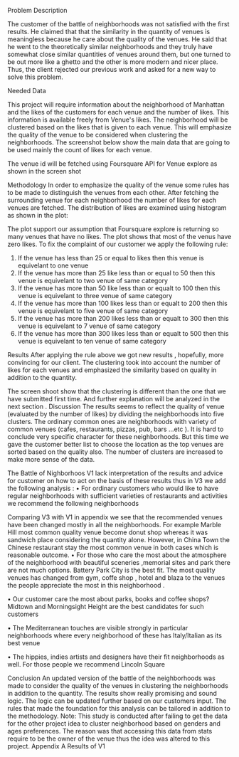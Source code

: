 Problem Description 

The customer of the battle of neighborhoods was not satisfied with the first results. He claimed that that the similarity in the quantity of venues is meaningless because he care about the quality of the venues. He said that he went to the theoretically similar neighborhoods and they truly have somewhat close similar quantities of venues around them, but one turned to be out more like a ghetto and the other is more modern and nicer place. Thus, the client rejected our previous work and asked for a new way to solve this problem. 

Needed Data

This project will require information about the neighborhood of Manhattan and the likes of the customers for each venue and the number of likes. This information is available freely from Venue's likes. The neighborhood will be clustered based on the likes that is given to each venue. This will emphasize the quality of the venue to be considered when clustering the neighborhoods. The screenshot below show the main data that are going to be used mainly the count of likes for each venue.

 

The venue id will be fetched using Foursquare API for Venue explore as shown in the screen shot
 


Methodology 
In order to emphasize the quality of the venue some rules has to be made to distinguish the venues from each other. After fetching the surrounding venue for each neighborhood the number of likes for each venues are fetched. 
The distribution of likes are examined using histogram as shown in the plot: 
 
The plot support our assumption that Foursquare explore is returning so many venues that have no likes. The plot shows that most of the venus have zero likes. To fix the complaint of our customer we apply the following rule:  
1.	If the venue has less than 25 or equal to likes then this venue is equivelant to one venue
2.	If the venue has more than 25 like less than or equal to 50 then this venue is equivelant to two venue of same category
3.	If the venue has more than 50 like less than or equalt to 100 then this venue is equivelant to three venue of same category
4.	If the venue has more than 100 likes less than or equalt to 200 then this venue is equivelant to five venue of same category
5.	If the venue has more than 200 likes less than or equalt to 300 then this venue is equivelant to 7 venue of same category
6.	If the venue has more than 300 likes less than or equalt to 500 then this venue is equivelant to ten venue of same category

Results 
After applying the rule above we got new results , hopefully, more convincing for our client. The clustering took into account the number of likes for each venues and emphasized the similarity based on quality in addition to the quantity. 
 
The screen shoot show that the clustering is different than the one that we have submitted first time. And further explanation will be analyzed in the next section . 
Discussion 
The results seems to reflect the quality of venue (evaluated by the number of likes) by dividing the neighborhoods into five clusters. The ordinary common ones are neighborhoods with variety of common venues (cafes, restaurants, pizzas, pub, bars …etc ). It is hard to conclude very specific character for these neighborhoods. But this time we gave the customer better list to choose the location as the top venues are sorted based on the quality also. 
The number of clusters are increased to make more sense of the data.

The Battle of Nighborhoos V1 lack interpretation of the results and advice for customer on how to act on the basis of these results thus in V3 we add the following analysis : 
•	For ordinary customers who would like to have regular neighborhoods with sufficient varieties of restaurants and activities we recommend the following neighborhoods 
 
Comparing V3 with V1 in appendix we see that the recommended venues have been changed mostly in all the neighborhoods. For example Marble Hill most common quality venue become donut shop whereas it was sandwich place considering the quantity alone. However, in China Town the Chinese restaurant stay the most common venue in both cases which is reasonable outcome.
•	For those who care the most about the atmosphere of the neighborhood with beautiful sceneries ,memorial sites and park there are not much options. Battery Park City is the best fit. The most quality venues has changed  from gym, coffe shop , hotel and blaza to the venues the people appreciate the most in this neighborhood .
 
•	Our customer care the most about parks, books and coffee shops? Midtown  and Morningsight  Height are the best candidates for such customers 
 
•	The Mediterranean  touches are visible strongly in particular neighborhoods where every neighborhood of these has Italy/Italian as its best venue
 
•	The hippies, indies artists and designers have their fit neighborhoods as well. For those people we recommend Lincoln Square

 





Conclusion 
An updated version of the battle of the neighborhoods was made to consider the quality of the venues in clustering the neighborhoods in addition to the quantity. The results show really promising and sound logic. The logic can be updated further based on our customers input. The rules that made the foundation for this analysis can be tailored in addition to the methodology. 
Note: This study is conducted after failing to get the data for the other project idea to cluster neighborhood based on genders and ages preferences. The reason was that accessing this data from stats require to be the owner of the venue thus the idea was altered to this project.
Appendix A Results of V1
 
